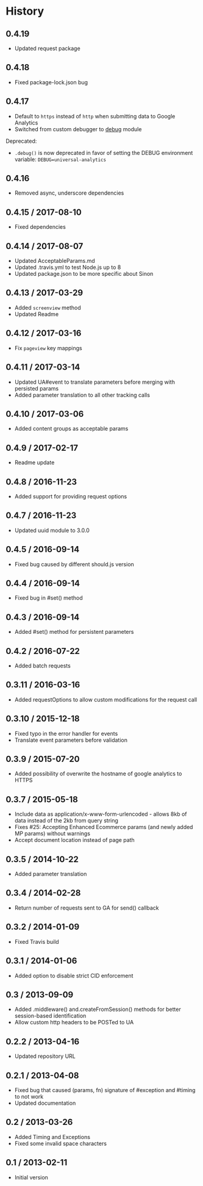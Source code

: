 # History

## 0.4.19

- Updated request package

## 0.4.18

- Fixed package-lock.json bug

## 0.4.17

- Default to `https` instead of `http` when submitting data to Google Analytics
- Switched from custom debugger to [debug](https://www.npmjs.com/package/debug) module

Deprecated:
- `.debug()` is now deprecated in favor of setting the DEBUG environment variable: `DEBUG=universal-analytics`

## 0.4.16

- Removed async, underscore dependencies

## 0.4.15 / 2017-08-10

- Fixed dependencies

## 0.4.14 / 2017-08-07

- Updated AcceptableParams.md
- Updated .travis.yml to test Node.js up to 8
- Updated package.json to be more specific about Sinon

## 0.4.13 / 2017-03-29

- Added `screenview` method
- Updated Readme

## 0.4.12 / 2017-03-16

- Fix `pageview` key mappings

## 0.4.11 / 2017-03-14

- Updated UA#event to translate parameters before merging with persisted params
- Added parameter translation to all other tracking calls

## 0.4.10 / 2017-03-06

- Added content groups as acceptable params

## 0.4.9 / 2017-02-17

- Readme update

## 0.4.8 / 2016-11-23

- Added support for providing request options

## 0.4.7 / 2016-11-23

- Updated uuid module to 3.0.0

## 0.4.5 / 2016-09-14

- Fixed bug caused by different should.js version

## 0.4.4 / 2016-09-14

- Fixed bug in #set() method

## 0.4.3 / 2016-09-14

- Added #set() method for persistent parameters

## 0.4.2 / 2016-07-22

- Added batch requests

## 0.3.11 / 2016-03-16

- Added requestOptions to allow custom modifications for the request call

## 0.3.10 / 2015-12-18

- Fixed typo in the error handler for events
- Translate event parameters before validation

## 0.3.9 / 2015-07-20

- Added possibility of overwrite the hostname of google analytics to HTTPS

## 0.3.7 / 2015-05-18

- Include data as application/x-www-form-urlencoded - allows 8kb of data instead of the 2kb from query string
- Fixes #25: Accepting Enhanced Ecommerce params (and newly added MP params) without warnings
- Accept document location instead of page path

## 0.3.5 / 2014-10-22

- Added parameter translation

## 0.3.4 / 2014-02-28

- Return number of requests sent to GA for send() callback

## 0.3.2 / 2014-01-09

- Fixed Travis build

## 0.3.1 / 2014-01-06

- Added option to disable strict CID enforcement

## 0.3 / 2013-09-09

- Added .middleware() and.createFromSession() methods for better session-based identification
- Allow custom http headers to be POSTed to UA

## 0.2.2 / 2013-04-16

- Updated repository URL

## 0.2.1 / 2013-04-08

- Fixed bug that caused (params, fn) signature of #exception and #timing to not work
- Updated documentation

## 0.2 / 2013-03-26

- Added Timing and Exceptions
- Fixed some invalid space characters

## 0.1 / 2013-02-11

- Initial version
